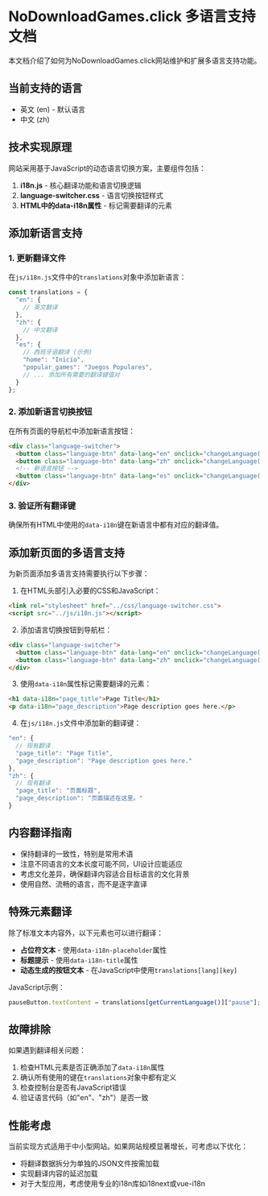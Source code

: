 # NoDownloadGames.click 多语言支持文档

本文档介绍了如何为NoDownloadGames.click网站维护和扩展多语言支持功能。

## 当前支持的语言

- 英文 (en) - 默认语言
- 中文 (zh)

## 技术实现原理

网站采用基于JavaScript的动态语言切换方案，主要组件包括：

1. **i18n.js** - 核心翻译功能和语言切换逻辑
2. **language-switcher.css** - 语言切换按钮样式
3. **HTML中的data-i18n属性** - 标记需要翻译的元素

## 添加新语言支持

### 1. 更新翻译文件

在`js/i18n.js`文件中的`translations`对象中添加新语言：

```javascript
const translations = {
  "en": {
    // 英文翻译
  },
  "zh": {
    // 中文翻译
  },
  "es": {
    // 西班牙语翻译 (示例)
    "home": "Inicio",
    "popular_games": "Juegos Populares",
    // ... 添加所有需要的翻译键值对
  }
};
```

### 2. 添加新语言切换按钮

在所有页面的导航栏中添加新语言按钮：

```html
<div class="language-switcher">
  <button class="language-btn" data-lang="en" onclick="changeLanguage('en')">EN</button>
  <button class="language-btn" data-lang="zh" onclick="changeLanguage('zh')">中文</button>
  <!-- 新语言按钮 -->
  <button class="language-btn" data-lang="es" onclick="changeLanguage('es')">ES</button>
</div>
```

### 3. 验证所有翻译键

确保所有HTML中使用的`data-i18n`键在新语言中都有对应的翻译值。

## 添加新页面的多语言支持

为新页面添加多语言支持需要执行以下步骤：

1. 在HTML头部引入必要的CSS和JavaScript：

```html
<link rel="stylesheet" href="../css/language-switcher.css">
<script src="../js/i18n.js"></script>
```

2. 添加语言切换按钮到导航栏：

```html
<div class="language-switcher">
  <button class="language-btn" data-lang="en" onclick="changeLanguage('en')">EN</button>
  <button class="language-btn" data-lang="zh" onclick="changeLanguage('zh')">中文</button>
</div>
```

3. 使用`data-i18n`属性标记需要翻译的元素：

```html
<h1 data-i18n="page_title">Page Title</h1>
<p data-i18n="page_description">Page description goes here.</p>
```

4. 在`js/i18n.js`文件中添加新的翻译键：

```javascript
"en": {
  // 现有翻译
  "page_title": "Page Title",
  "page_description": "Page description goes here."
},
"zh": {
  // 现有翻译
  "page_title": "页面标题",
  "page_description": "页面描述在这里。"
}
```

## 内容翻译指南

- 保持翻译的一致性，特别是常用术语
- 注意不同语言的文本长度可能不同，UI设计应能适应
- 考虑文化差异，确保翻译内容适合目标语言的文化背景
- 使用自然、流畅的语言，而不是逐字直译

## 特殊元素翻译

除了标准文本内容外，以下元素也可以进行翻译：

- **占位符文本** - 使用`data-i18n-placeholder`属性
- **标题提示** - 使用`data-i18n-title`属性
- **动态生成的按钮文本** - 在JavaScript中使用`translations[lang][key]`

JavaScript示例：
```javascript
pauseButton.textContent = translations[getCurrentLanguage()]["pause"];
```

## 故障排除

如果遇到翻译相关问题：

1. 检查HTML元素是否正确添加了`data-i18n`属性
2. 确认所有使用的键在`translations`对象中都有定义
3. 检查控制台是否有JavaScript错误
4. 验证语言代码（如"en"、"zh"）是否一致

## 性能考虑

当前实现方式适用于中小型网站。如果网站规模显著增长，可考虑以下优化：

- 将翻译数据拆分为单独的JSON文件按需加载
- 实现翻译内容的延迟加载
- 对于大型应用，考虑使用专业的i18n库如i18next或vue-i18n 